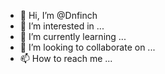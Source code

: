 - 👋 Hi, I’m @Dnfinch
- 👀 I’m interested in ...
- 🌱 I’m currently learning ...
- 💞️ I’m looking to collaborate on ...
- 📫 How to reach me ...

<!---
Dnfinch/Dnfinch is a ✨ special ✨ repository because its `README.md` (this file) appears on your GitHub profile.
You can click the Preview link to take a look at your changes.
--->
